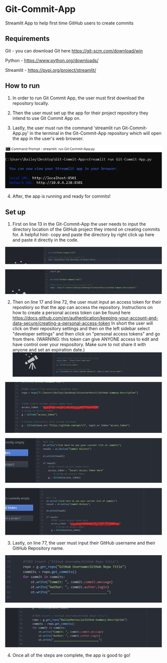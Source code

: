 # Git-Commit-App
Streamlit App to help first time GitHub users to create commits 

## Requirements

Git - you can download Git here https://git-scm.com/download/win

Python - https://www.python.org/downloads/

Streamlit - https://pypi.org/project/streamlit/



## How to run
1. In order to run Git Commit App, the user must first download the repository locally. 

2. Then the user must set up the app for their project repository they intend to use Git Commit App on. 

3. Lastly, the user must run the command 'streamlit run Git-Commit-App.py' in the terminal in the Git-Commit-App repository which will open the app in the user's web browser. 

![Screenshot](img/terminalStreamlit.png)

4. After, the app is running and ready for commits!



## Set up

1. First on line 13 in the Git-Commit-App the user needs to input the directory location of the GitHub project they intend on creating commits for.
A helpful hint- copy and paste the directory by right click up here and paste it directly in the code. 

![Screenshot](img/line13.png)

![Screenshot](img/line13pt2.png)


2. Then on line 17 and line 72, the user must input an access token for their repostiory so that the app can access the repository. Instructions on how to create a personal access token can be found here https://docs.github.com/en/authentication/keeping-your-account-and-data-secure/creating-a-personal-access-token
In short the user will click on their repository settings and then on the left sidebar select "developer settings" and then click on "personal access tokens" and go from there. (WARNING: this token can give ANYONE access to edit and have control over your respository. Make sure to not share it with anyone and set an expiration date.) 
![Screenshot](img/token1.png)

![Screenshot](img/token1pt2.png)

![Screenshot](img/token2.png)

![Screenshot](img/token2pt2.png)


3. Lastly, on line 77, the user must input their GitHub username and their GitHub Repository name.

![Screenshot](img/line77.png)

![Screenshot](img/line77pt2.png)

4. Once all of the steps are complete, the app is good to go!

